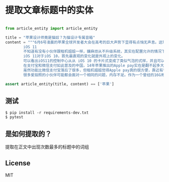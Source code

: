 提取文章标题中的实体
=================

```python

from article_entity import article_entity

title = "苹果设计师竟是猫奴？为猫设计专属音箱"
content = """6月6号凌晨的苹果全球开发者大会在高考的巨大声势下显得有点悄无声息。这场在库克口中“最大最好的WWDC”到底有什么独特魅力，租机姐姐从中选取了几点来为大家介绍介绍。
        iOS 11
        不知道有没有小伙伴跟租机姐姐一样，嫌麻烦从不升级系统，其实在配置允许的情况下，系统的升级会更好的表现产品的性能。
        iOS 11对于iOS 10，首先最直观的变化就是外观上的变化。
        可以看出iOS11的控制中心从从 iOS 10 的卡片式变成了类似气泡的式样，并且可以实现编辑的功能，用户可以根据自己的使用习惯进行编辑，不得不说还是十分方便的。
        在支付宝和微信支付如此普及的中国，14年苹果推出的Apple pay实在是翻不起多大的水花。在iOS 11中，Apple pay总算是可以转账了，你可以在iMessage 里和别人进行现金的转账，功能相当于微信红包。
        虽然功能比微信支付宝落后了很多，但租机姐姐觉得Apple pay真的很方便，靠近有银联闪付标志的读卡器，就可以直接进行指纹支付，不用解除锁屏，也不用打开app，除了覆盖率太低之外没毛病。
        很多爱拍照的小伙伴可能都会面对一个相同的问题，内存不足。作为一个曾经的16G用户，租机姐姐手机里的APP是能少则少，相册里照片是精挑细选删了又删，跟同事表情包斗图再也没赢过。最后还是屈服换了64G，然而现在64G的容量也有点捉襟见肘，只怪自己爱自拍。"""

assert article_entity(title, content) == ['苹果']
```

测试
----

	$ pip install -r requirements-dev.txt
	$ pytest


是如何提取的？
-----------

提取在正文中出现次数最多的标题中的词组


License
-------

MIT
